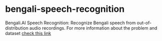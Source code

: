 # bengali-speech-recognition
Bengali.AI Speech Recognition: Recognize Bengali speech from out-of-distribution audio recordings.
For more information about the problem and dataset [check this link](https://www.kaggle.com/competitions/bengaliai-speech/data) 
